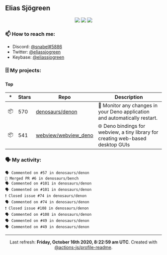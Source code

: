 ## Elias Sjögreen

<p align="center">
  <img src="https://img.shields.io/badge/🎂-dec. 2003-success" />
  <img src="https://img.shields.io/badge/🌎-Stockholm-informational" />
  <img src="https://img.shields.io/badge/👦-He/Him-informational" />
</p>

### 📫 How to reach me:

- Discord: [@snabel#5886](https://discord.com/users/267978757799673866)
- Twitter: [@eliassjogreen](https://twitter.com/eliassjogreen)
- Keybase: [@eliassjogreen](https://keybase.io/eliassjogreen)

### 🗄 My projects:

#### Top
|*|Stars|Repo|Description|
|---|---|---|---|
| 📦 | 570 | [denosaurs/denon](https://github.com/denosaurs/denon) | 👀 Monitor any changes in your Deno application and automatically restart. |
| 📦 | 541 | [webview/webview_deno](https://github.com/webview/webview_deno) | 🌐 Deno bindings for webview, a tiny library for creating web-based desktop GUIs |

### 🗣 My activity:

```
🗣 Commented on #57 in denosaurs/denon
🎉 Merged PR #6 in denosaurs/bench
🗣 Commented on #101 in denosaurs/denon
🗣 Commented on #101 in denosaurs/denon
❗️ Closed issue #74 in denosaurs/denon
🗣 Commented on #74 in denosaurs/denon
❗️ Closed issue #108 in denosaurs/denon
🗣 Commented on #108 in denosaurs/denon
🗣 Commented on #49 in denosaurs/denon
🗣 Commented on #49 in denosaurs/denon
```

------------
<p align="center">Last refresh: <b>Friday, October 16th 2020, 8:22:59 am UTC</b>. Created with <a href=https://github.com/marketplace/actions/profile-readme>@actions-js/profile-readme</a>.</p>
